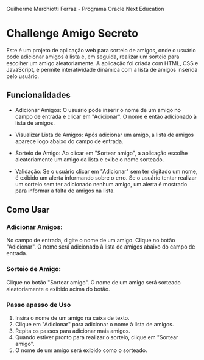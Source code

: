 Guilherme Marchiotti Ferraz - Programa Oracle Next Education

# Challenge Amigo Secreto
Este é um projeto de aplicação web para sorteio de amigos, onde o usuário pode adicionar amigos à lista e, em seguida, realizar um sorteio para escolher um amigo aleatoriamente. A aplicação foi criada com HTML, CSS e JavaScript, e permite interatividade dinâmica com a lista de amigos inserida pelo usuário.

## Funcionalidades
* Adicionar Amigos: O usuário pode inserir o nome de um amigo no campo de entrada e clicar em "Adicionar". O nome é então adicionado à lista de amigos.

* Visualizar Lista de Amigos: Após adicionar um amigo, a lista de amigos aparece logo abaixo do campo de entrada.

* Sorteio de Amigo: Ao clicar em "Sortear amigo", a aplicação escolhe aleatoriamente um amigo da lista e exibe o nome sorteado.

* Validação: Se o usuário clicar em "Adicionar" sem ter digitado um nome, é exibido um alerta informando sobre o erro. Se o usuário tentar realizar um sorteio sem ter adicionado nenhum amigo, um alerta é mostrado para informar a falta de amigos na lista.

## Como Usar
### Adicionar Amigos:

No campo de entrada, digite o nome de um amigo.
Clique no botão "Adicionar". O nome será adicionado à lista de amigos abaixo do campo de entrada.

### Sorteio de Amigo:

Clique no botão "Sortear amigo".
O nome de um amigo será sorteado aleatoriamente e exibido acima do botão.


### Passo apasso de Uso
1. Insira o nome de um amigo na caixa de texto.
2. Clique em "Adicionar" para adicionar o nome à lista de amigos.
3. Repita os passos para adicionar mais amigos.
4. Quando estiver pronto para realizar o sorteio, clique em "Sortear amigo".
5. O nome de um amigo será exibido como o sorteado.
